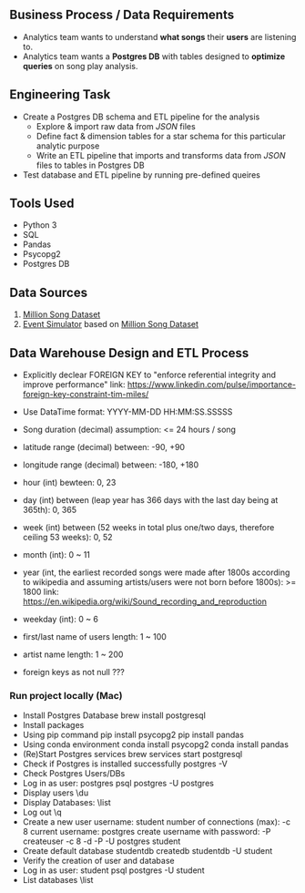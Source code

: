 ## Business Process / Data Requirements
- Analytics team wants to understand **what songs** their **users** are listening to.
- Analytics team wants a **Postgres DB** with tables designed to **optimize queries** on song play analysis.

## Engineering Task
- Create a Postgres DB schema and ETL pipeline for the analysis
  - Explore & import raw data from *JSON* files
  - Define fact & dimension tables for a star schema for this particular analytic purpose
  - Write an ETL pipeline that imports and transforms data from *JSON* files to tables in Postgres DB
- Test database and ETL pipeline by running pre-defined queires

## Tools Used
- Python 3
- SQL
- Pandas
- Psycopg2
- Postgres DB 

## Data Sources
1. [Million Song Dataset](http://millionsongdataset.com/)
2. [Event Simulator](https://github.com/Interana/eventsim) based on [Million Song Dataset](http://millionsongdataset.com/)


## Data Warehouse Design and ETL Process
* Explicitly declear FOREIGN KEY to "enforce referential integrity and improve performance"
   link: https://www.linkedin.com/pulse/importance-foreign-key-constraint-tim-miles/
* Use DataTime format: YYYY-MM-DD HH:MM:SS.SSSSS
* Song duration (decimal) assumption: <= 24 hours / song
* latitude range (decimal) between: -90,  +90
* longitude range (decimal) between: -180, +180
* hour (int) bewteen: 0, 23
* day (int) between (leap year has 366 days with the last day being at 365th): 0, 365
* week (int) between (52 weeks in total plus one/two days, therefore ceiling 53 weeks): 0, 52
* month (int): 0 ~ 11
* year (int, the earliest recorded songs were made after 1800s according to wikipedia and assuming artists/users were not born before 1800s): >= 1800
  link: https://en.wikipedia.org/wiki/Sound_recording_and_reproduction
* weekday (int): 0 ~ 6
* first/last name of users length: 1 ~ 100
* artist name length: 1 ~ 200

* foreign keys as not null ???

### Run project locally (Mac)

- Install Postgres Database
brew install postgresql
- Install packages
 - Using pip command
 pip install psycopg2
 pip install pandas
 - Using conda environment
 conda install psycopg2
 conda install pandas
- (Re)Start Postgres services
brew services start postgresql
- Check if Postgres is installed successfully
postgres -V
- Check Postgres Users/DBs
 - Log in as user: postgres
 psql postgres -U postgres
 - Display users
 \du
 - Display Databases:
 \list
 - Log out
 \q
- Create a new user
username: student
number of connections (max): -c 8
current username: postgres
create username with password: -P
createuser -c 8 -d -P -U postgres student
- Create default database studentdb
createdb studentdb -U student
- Verify the creation of user and database
 - Log in as user: student
 psql postgres -U student
 - List databases
 \list


